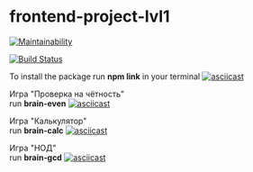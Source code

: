 # frontend-project-lvl1

[![Maintainability](https://api.codeclimate.com/v1/badges/a99a88d28ad37a79dbf6/maintainability)](https://codeclimate.com/github/dmfedotov/frontend-project-lvl1)  

[![Build Status](https://travis-ci.org/dmfedotov/frontend-project-lvl1.svg?branch=master)](https://travis-ci.org/dmfedotov/frontend-project-lvl1)

To install the package run **npm link** in your terminal
[![asciicast](https://asciinema.org/a/rOxped7gtdiaTpFvqYOArYbF3.svg)](https://asciinema.org/a/rOxped7gtdiaTpFvqYOArYbF3)

Игра "Проверка на чётность"  
run **brain-even**
[![asciicast](https://asciinema.org/a/Hthkj94ACys8eVEnrN4StUf3f.svg)](https://asciinema.org/a/Hthkj94ACys8eVEnrN4StUf3f)

Игра "Калькулятор"  
run **brain-calc**
[![asciicast](https://asciinema.org/a/NvLysOJQXwahCqOd2p4dceevd.svg)](https://asciinema.org/a/NvLysOJQXwahCqOd2p4dceevd)

Игра "НОД"  
run **brain-gcd**
[![asciicast](https://asciinema.org/a/pNS84iKYcl8u2jEYb4opH79nF.svg)](https://asciinema.org/a/pNS84iKYcl8u2jEYb4opH79nF)
